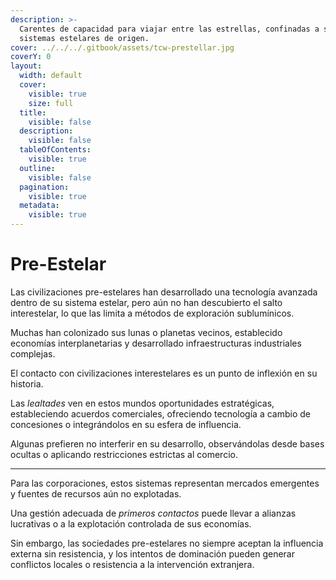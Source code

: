 ```yaml
---
description: >-
  Carentes de capacidad para viajar entre las estrellas, confinadas a sus
  sistemas estelares de origen.
cover: ../../../.gitbook/assets/tcw-prestellar.jpg
coverY: 0
layout:
  width: default
  cover:
    visible: true
    size: full
  title:
    visible: false
  description:
    visible: false
  tableOfContents:
    visible: true
  outline:
    visible: false
  pagination:
    visible: true
  metadata:
    visible: true
---
```


# Pre-Estelar

Las civilizaciones pre-estelares han desarrollado una tecnología avanzada dentro de su sistema estelar, pero aún no han descubierto el salto interestelar, lo que las limita a métodos de exploración sublumínicos.

Muchas han colonizado sus lunas o planetas vecinos, establecido economías interplanetarias y desarrollado infraestructuras industriales complejas.

El contacto con civilizaciones interestelares es un punto de inflexión en su historia.

Las _lealtades_ ven en estos mundos oportunidades estratégicas, estableciendo acuerdos comerciales, ofreciendo tecnología a cambio de concesiones o integrándolos en su esfera de influencia.

Algunas prefieren no interferir en su desarrollo, observándolas desde bases ocultas o aplicando restricciones estrictas al comercio.

***

Para las corporaciones, estos sistemas representan mercados emergentes y fuentes de recursos aún no explotadas.

Una gestión adecuada de _primeros contactos_ puede llevar a alianzas lucrativas o a la explotación controlada de sus economías.

Sin embargo, las sociedades pre-estelares no siempre aceptan la influencia externa sin resistencia, y los intentos de dominación pueden generar conflictos locales o resistencia a la intervención extranjera.
